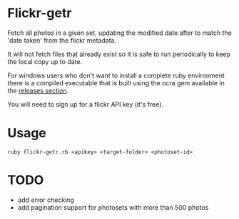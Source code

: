 # Flickr-getr

Fetch all photos in a given set, updating the modified date after to match the 'date taken' from the flickr metadata.

It will not fetch files that already exist so it is safe to run periodically to keep the local copy up to date.

For windows users who don't want to install a complete ruby environment there is a compiled executable that is built using the ocra gem available in the [releases section](https://github.com/marcroberts/flickr-getr/releases).

You will need to sign up for a flickr API key (it's free).

# Usage

    ruby flickr-getr.rb <apikey> <target-folder> <photoset-id>

# TODO

* add error checking
* add pagination support for photosets with more than 500 photos
